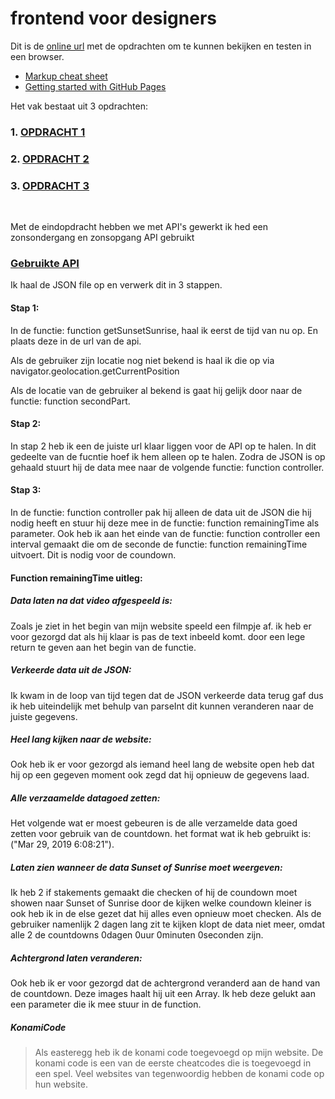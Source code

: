 # frontend voor designers

Dit is de [online url](https://x-track.github.io/frontendvoordesigners/) met de opdrachten om te kunnen bekijken en testen in een browser.
- [Markup cheat sheet](https://github.com/adam-p/markdown-here/wiki/Markdown-Cheatsheet)
- [Getting started with GitHub Pages](https://guides.github.com/features/pages/)

Het vak bestaat uit 3 opdrachten:

### 1. [OPDRACHT 1](https://x-track.github.io/frontendvoordesigners/opdracht1)

### 2. [OPDRACHT 2](https://x-track.github.io/frontendvoordesigners/opdracht2)

### 3. [OPDRACHT 3](https://x-track.github.io/frontendvoordesigners/eindopdracht)

&nbsp;
&nbsp;
&nbsp;

Met de eindopdracht hebben we met API's gewerkt ik hed een zonsondergang en zonsopgang API gebruikt

### [Gebruikte API](https://sunrise-sunset.org/api)

Ik haal de JSON file op en verwerk dit in 3 stappen.

#### Stap 1:
In de functie: function getSunsetSunrise,
haal ik eerst de tijd van nu op. En plaats deze in de url van de api.

Als de gebruiker zijn locatie nog niet bekend is haal ik die op via
navigator.geolocation.getCurrentPosition

Als de locatie van de gebruiker al bekend is gaat hij gelijk door naar de functie: function secondPart.

#### Stap 2:
In stap 2 heb ik een de juiste url klaar liggen voor de API op te halen. In dit gedeelte van de fucntie hoef ik hem alleen op te halen. Zodra de JSON is op gehaald stuurt hij de data mee naar de volgende functie: function controller.

#### Stap 3:
In de functie: function controller pak hij alleen de data uit de JSON die hij nodig heeft en stuur hij deze mee in de functie: function remainingTime als parameter. Ook heb ik aan het einde van de functie: function controller een interval gemaakt die om de seconde de functie: function remainingTime uitvoert. Dit is nodig voor de coundown.



#### Function remainingTime uitleg:

##### Data laten na dat video afgespeeld is:
Zoals je ziet in het begin van mijn website speeld een filmpje af. ik heb er voor gezorgd dat als hij klaar is pas de text inbeeld komt. door een lege return te geven aan het begin van de functie.

##### Verkeerde data uit de JSON:
Ik kwam in de loop van tijd tegen dat de JSON verkeerde data terug gaf dus ik heb uiteindelijk met behulp van parseInt dit kunnen veranderen naar de juiste gegevens.

##### Heel lang kijken naar de website:
Ook heb ik er voor gezorgd als iemand heel lang de website open heb dat hij op een gegeven moment ook zegd dat hij opnieuw de gegevens laad.

##### Alle verzaamelde datagoed zetten:
Het volgende wat er moest gebeuren is de alle verzamelde data goed zetten voor gebruik van de countdown. het format wat ik heb gebruikt is: ("Mar 29, 2019 6:08:21").

##### Laten zien wanneer de data Sunset of Sunrise moet weergeven:
Ik heb 2 if stakements gemaakt die checken of hij de coundown moet showen naar Sunset of Sunrise door de kijken welke coundown kleiner is ook heb ik in de else gezet dat hij alles even opnieuw moet checken. Als de gebruiker namenlijk 2 dagen lang zit te kijken klopt de data niet meer, omdat alle 2 de countdowns 0dagen 0uur 0minuten 0seconden zijn.

##### Achtergrond laten veranderen:
Ook heb ik er voor gezorgd dat de achtergrond veranderd aan de hand van de countdown. Deze images haalt hij uit een Array. Ik heb deze gelukt aan een parameter die ik mee stuur in de function.

##### KonamiCode
>Als easteregg heb ik de konami code toegevoegd op mijn website. De konami code is een van de eerste cheatcodes die is toegevoegd in een spel. Veel websites van tegenwoordig hebben de konami code op hun website.
